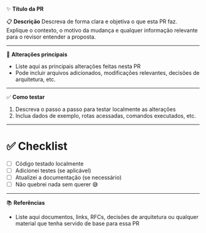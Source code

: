 ✨ **Título da PR**

📋 **Descrição**
Descreva de forma clara e objetiva o que esta PR faz. Explique o contexto, o motivo da mudança e qualquer informação relevante para o revisor entender a proposta.

---

🔧 **Alterações principais**
- Liste aqui as principais alterações feitas nesta PR
- Pode incluir arquivos adicionados, modificações relevantes, decisões de arquitetura, etc.

---

✅ **Como testar**
1. Descreva o passo a passo para testar localmente as alterações
2. Inclua dados de exemplo, rotas acessadas, comandos executados, etc.

---

# ✅ Checklist

- [ ] Código testado localmente
- [ ] Adicionei testes (se aplicável)
- [ ] Atualizei a documentação (se necessário)
- [ ] Não quebrei nada sem querer 😅

---

📚 **Referências**
- Liste aqui documentos, links, RFCs, decisões de arquitetura ou qualquer material que tenha servido de base para essa PR